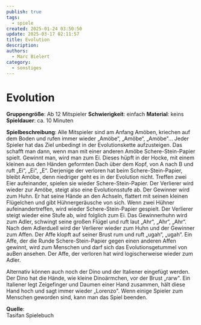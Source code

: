 ```yaml
---
publish: true
tags:
  - spiele
created: 2025-01-24 03:50:50
update: 2025-03-17 02:11:57
title: Evolution
description: 
authors:
  - Marc Bielert
category:
  - sonstiges
---
```


# Evolution

**Gruppengröße**: Ab 12 Mitspieler 
**Schwierigkeit**: einfach 
**Material**: keins 
**Spieldauer**: ca. 10 Minuten

**Spielbeschreibung**: 
Alle Mitspieler sind am Anfang Amöben, kriechen auf dem Boden und rufen immer wieder „Amöbe“, „Amöbe“, „Amöbe"... Jeder Spieler hat das Ziel unbedingt in der Evolutionskette aufzusteigen. Das schafft man dann, wenn man mit einer anderen Amöbe Schere-Stein-Papier spielt. Gewinnt man, wird man zum Ei. Dieses hüpft in der Hocke, mit einem kleinen aus den Händen geformten Dach über dem Kopf, von A nach B und ruft „Ei“, „Ei“, „E“. Derjenige der verloren hat beim Schere-Stein-Papier, bleibt Amöbe, denn niedriger geht es in der Evolution nicht. Treffen zwei Eier aufeinander, spielen sie wieder Schere-Stein-Papier. Der Verlierer wird wieder zur Amöbe, steigt also eine Evolutionsstufe ab. Der Gewinner wird zum Huhn. Er hat seine Hände an den Achseln, flattert mit seinen kleinen Flügelchen und gibt Hühnergeräusche von sich. Wenn zwei Hühner aufeinandertreffen, wird wieder Schere-Stein-Papier gespielt. Der Verlierer steigt wieder eine Stufe ab, wird folglich zum Ei. Das Gewinnerhuhn wird zum Adler, schwingt seine großen Flügel und ruft laut „Ahr“, „Ahr“, „Ahr“. Nach dem Adlerduell wird der Verlierer wieder zum Huhn und der Gewinner zum Affen. Der Affe klopft auf seiner Brust rum und ruft „ugah“, „ugah“. Ein Affe, der die Runde Schere-Stein-Papier gegen einen anderen Affen gewinnt, wird zum Menschen und darf sich das Evolutionsgetummel von auBen ansehen. Der Affe, der verloren hat wird logischerweise wieder zum Adler.

Alternativ können auch noch der Dino und der Italiener eingefügt werden. Der Dino hat die Hände, wie kleine Dinoärmchen, vor der Brust „rarw". Ein Italiener legt Zeigefinger und Daumen einer Hand zusammen, hält diese Hand hoch und sagt immer wieder „Lorenzo". Wenn einige Spieler zum Menschen geworden sind, kann man das Spiel beenden.

**Quelle**:  
Tasifan Spielebuch